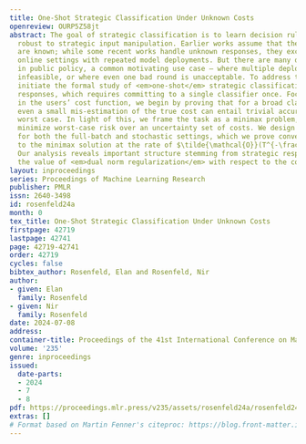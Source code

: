```yaml
---
title: One-Shot Strategic Classification Under Unknown Costs
openreview: OURP5Z58jt
abstract: The goal of strategic classification is to learn decision rules which are
  robust to strategic input manipulation. Earlier works assume that these responses
  are known; while some recent works handle unknown responses, they exclusively study
  online settings with repeated model deployments. But there are many domains – particularly
  in public policy, a common motivating use case – where multiple deployments are
  infeasible, or where even one bad round is unacceptable. To address this gap, we
  initiate the formal study of <em>one-shot</em> strategic classification under unknown
  responses, which requires committing to a single classifier once. Focusing on uncertainty
  in the users’ cost function, we begin by proving that for a broad class of costs,
  even a small mis-estimation of the true cost can entail trivial accuracy in the
  worst case. In light of this, we frame the task as a minimax problem, aiming to
  minimize worst-case risk over an uncertainty set of costs. We design efficient algorithms
  for both the full-batch and stochastic settings, which we prove converge (offline)
  to the minimax solution at the rate of $\tilde{\mathcal{O}}(T^{-\frac{1}{2}})$.
  Our analysis reveals important structure stemming from strategic responses, particularly
  the value of <em>dual norm regularization</em> with respect to the cost function.
layout: inproceedings
series: Proceedings of Machine Learning Research
publisher: PMLR
issn: 2640-3498
id: rosenfeld24a
month: 0
tex_title: One-Shot Strategic Classification Under Unknown Costs
firstpage: 42719
lastpage: 42741
page: 42719-42741
order: 42719
cycles: false
bibtex_author: Rosenfeld, Elan and Rosenfeld, Nir
author:
- given: Elan
  family: Rosenfeld
- given: Nir
  family: Rosenfeld
date: 2024-07-08
address:
container-title: Proceedings of the 41st International Conference on Machine Learning
volume: '235'
genre: inproceedings
issued:
  date-parts:
  - 2024
  - 7
  - 8
pdf: https://proceedings.mlr.press/v235/assets/rosenfeld24a/rosenfeld24a.pdf
extras: []
# Format based on Martin Fenner's citeproc: https://blog.front-matter.io/posts/citeproc-yaml-for-bibliographies/
---
```

